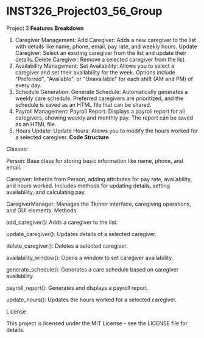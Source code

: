 # INST326_Project03_56_Group
Project 3
**Features Breakdown**
1. Caregiver Management:
Add Caregiver: Adds a new caregiver to the list with details like name, phone, email, pay rate, and weekly hours.
Update Caregiver: Select an existing caregiver from the list and update their details.
Delete Caregiver: Remove a selected caregiver from the list.
2. Availability Management:
Set Availability: Allows you to select a caregiver and set their availability for the week. Options include "Preferred", "Available", or "Unavailable" for each shift (AM and PM) of every day.
3. Schedule Generation:
Generate Schedule: Automatically generates a weekly care schedule. Preferred caregivers are prioritized, and the schedule is saved as an HTML file that can be shared.
4. Payroll Management:
Payroll Report: Displays a payroll report for all caregivers, showing weekly and monthly pay. The report can be saved as an HTML file.
5. Hours Update:
Update Hours: Allows you to modify the hours worked for a selected caregiver.
**Code Structure**

Classes:

Person: Base class for storing basic information like name, phone, and email.

Caregiver: Inherits from Person, adding attributes for pay rate, availability, and hours worked. Includes methods for updating details, setting availability, and calculating pay.

CaregiverManager: Manages the Tkinter interface, caregiving operations, and GUI elements.
Methods:

add_caregiver(): Adds a caregiver to the list.

update_caregiver(): Updates details of a selected caregiver.

delete_caregiver(): Deletes a selected caregiver.

availability_window(): Opens a window to set caregiver availability.

generate_schedule(): Generates a care schedule based on caregiver availability.

payroll_report(): Generates and displays a payroll report.

update_hours(): Updates the hours worked for a selected caregiver.

License

This project is licensed under the MIT License - see the LICENSE file for details.
